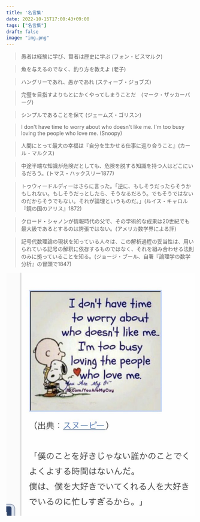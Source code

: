 ```yaml
---
title: '名言集'
date: 2022-10-15T17:00:43+09:00
tags: ["名言集"]
draft: false
image: "img.png"
---
```


> 愚者は経験に学び、賢者は歴史に学ぶ (フォン・ビスマルク)

> 魚を与えるのでなく、釣り方を教えよ (老子)

> ハングリーであれ、愚かであれ (スティーブ・ジョブズ)

> 完璧を目指すよりもとにかくやってしまうことだ　(マーク・ザッカーバーグ)

> シンプルであることを保て (ジェームズ・ゴリスン)

> I don't have time to worry about who doesn't like me. I'm too busy loving the people who love me. (Snoopy)

> 人間にとって最大の幸福は『自分を生かせる仕事に巡り合うこと』(カール・マルクス)

> 中途半端な知識が危険だとしても、危険を脱する知識を持つ人はどこにいるだろう。(トマス・ハックスリー1877)

> トゥウィードルディーはさらに言った。「逆に、もしそうだったらそうかもしれない。もしそうだっとしたら、そうなるだろう。でもそうではないのだからそうでもない。それが論理というものだ。」(ルイス・キャロル『鏡の国のアリス』1872)

> クロード・シャノンが情報時代の父で、その学術的な成果は20世紀でも最大級であるとするのは誇張ではない。(アメリカ数学界による評)

> 記号代数理論の現状を知っている人々は、この解析過程の妥当性は、用いられている記号の解釈に依存するものではなく、それを組み合わせる法則のみに拠っていることを知る。(ジョージ・ブール、自署『論理学の数学分析』の冒頭で1847)

![img_1.png](img_1.png)